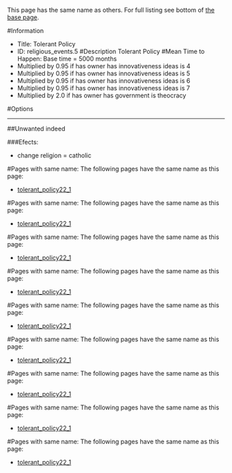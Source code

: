 This page has the same name as others. For full listing see bottom of [the base page](tolerant.md).

#Information
 - Title: Tolerant Policy
 - ID: religious_events.5
#Description
Tolerant Policy
#Mean Time to Happen:
Base time = 5000 months
 - Multiplied by 0.95 if has owner has innovativeness ideas is 4
 - Multiplied by 0.95 if has owner has innovativeness ideas is 5
 - Multiplied by 0.95 if has owner has innovativeness ideas is 6
 - Multiplied by 0.95 if has owner has innovativeness ideas is 7
 - Multiplied by 2.0 if has owner has government is theocracy

#Options

___
##Unwanted indeed

###Efects:<ul><li>change religion = catholic</li></ul>


#Pages with same name:
The following pages have the same name as this page:
 - [tolerant_policy22_1](tolerant_policy22_1.md)


#Pages with same name:
The following pages have the same name as this page:
 - [tolerant_policy22_1](tolerant_policy22_1.md)


#Pages with same name:
The following pages have the same name as this page:
 - [tolerant_policy22_1](tolerant_policy22_1.md)


#Pages with same name:
The following pages have the same name as this page:
 - [tolerant_policy22_1](tolerant_policy22_1.md)


#Pages with same name:
The following pages have the same name as this page:
 - [tolerant_policy22_1](tolerant_policy22_1.md)


#Pages with same name:
The following pages have the same name as this page:
 - [tolerant_policy22_1](tolerant_policy22_1.md)


#Pages with same name:
The following pages have the same name as this page:
 - [tolerant_policy22_1](tolerant_policy22_1.md)


#Pages with same name:
The following pages have the same name as this page:
 - [tolerant_policy22_1](tolerant_policy22_1.md)


#Pages with same name:
The following pages have the same name as this page:
 - [tolerant_policy22_1](tolerant_policy22_1.md)
